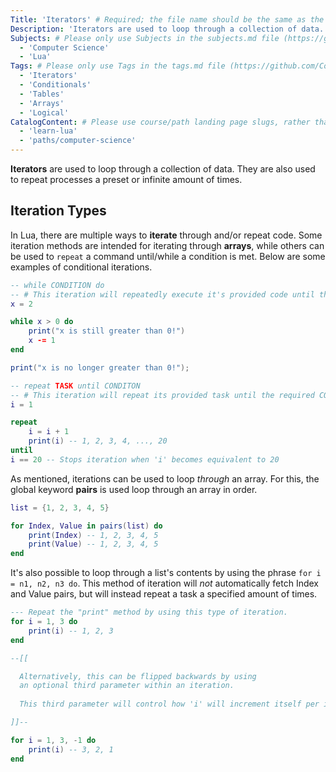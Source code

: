 ```yaml
---
Title: 'Iterators' # Required; the file name should be the same as the title, but lowercase, with dashes instead of spaces, and all punctuation removed
Description: 'Iterators are used to loop through a collection of data. They are also used to repeat processes a preset or infinite amount of times.' # Required; ideally under 150 characters and starts with a noun (used in search engine results and content previews)
Subjects: # Please only use Subjects in the subjects.md file (https://github.com/Codecademy/docs/blob/main/documentation/subjects.md). If that list feels insufficient, feel free to create a new Subject and add it to subjects.md in your PR!
  - 'Computer Science'
  - 'Lua'
Tags: # Please only use Tags in the tags.md file (https://github.com/Codecademy/docs/blob/main/documentation/tags.md). If that list feels insufficient, feel free to create a new Tag and add it to tags.md in your PR!
  - 'Iterators'
  - 'Conditionals'
  - 'Tables'
  - 'Arrays'
  - 'Logical'
CatalogContent: # Please use course/path landing page slugs, rather than linking to individual content items. If listing multiple items, please put the most relevant one first
  - 'learn-lua'
  - 'paths/computer-science'
---
```


**Iterators** are used to loop through a collection of data. They are also used to repeat processes a preset or infinite amount of times.

## Iteration Types

In Lua, there are multiple ways to **iterate** through and/or repeat code. Some iteration methods are intended for iterating through **arrays**, while others can be used to `repeat` a command until/while a condition is met. Below are some examples of conditional iterations.

```lua
-- while CONDITION do
-- # This iteration will repeatedly execute it's provided code until the CONDITION becomes false.
x = 2

while x > 0 do
    print("x is still greater than 0!")
    x -= 1
end

print("x is no longer greater than 0!");

-- repeat TASK until CONDITON
-- # This iteration will repeat its provided task until the required CONDITION becomes true
i = 1

repeat
    i = i + 1
    print(i) -- 1, 2, 3, 4, ..., 20
until
i == 20 -- Stops iteration when 'i' becomes equivalent to 20
```

As mentioned, iterations can be used to loop *through* an array. For this, the global keyword **pairs** is used loop through an array in order.

```lua
list = {1, 2, 3, 4, 5}

for Index, Value in pairs(list) do
    print(Index) -- 1, 2, 3, 4, 5
    print(Value) -- 1, 2, 3, 4, 5
end
```

It's also possible to loop through a list's contents by using the phrase `for i = n1, n2, n3 do`. This method of iteration will *not* automatically fetch Index and Value pairs, but will instead repeat a task a specified amount of times.

```lua
--- Repeat the "print" method by using this type of iteration.
for i = 1, 3 do
    print(i) -- 1, 2, 3
end

--[[

  Alternatively, this can be flipped backwards by using
  an optional third parameter within an iteration.
  
  This third parameter will control how 'i' will increment itself per iteration.

]]--

for i = 1, 3, -1 do
    print(i) -- 3, 2, 1
end
```